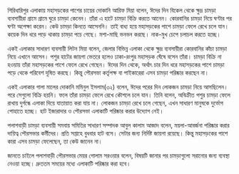 গিরিধারিপুর এলাকায় মহাসড়কের পাশের চায়ের দোকানি আরিফ মিয়া বলেন, ঈদের দিন বিকেল থেকে ক্ষুদ্র চামড়া ব্যবসায়ীরা গ্রামে গ্রামে ঘুরে চামড়া কেনেন। তাঁরা এ হাটে চামড়া বিক্রি করতে আনেন। কোরবানির চামড়া নিয়ে ঘণ্টার পর ঘণ্টা অপেক্ষা করেন। কেউ চামড়া কিনতে আসেননি। তাই বাধ্য হয়ে মহাসড়কের পাশে চামড়া ফেলে রেখে চলে যান। কয়েক দিন ধরে পড়ে থাকায় চামড়া পচে গেছে। মশা-মাছি ভনভন করছে। নাক-মুখ চেপে চলাচল করতে হচ্ছে।

একই এলাকার সাধারণ ব্যবসায়ী লিটন মিয়া বলেন, জেলার বিভিন্ন এলাকা থেকে ক্ষুদ্র ব্যবসায়ীরা কোরবানির কাঁচা চামড়া নিয়ে এখানে আসেন। পশুর হাটের জায়গা ভেতরে হলেও ঢাকা-রংপুর মহাসড়ক ঘেঁষে বসেন তাঁরা। চামড়া বিক্রি না হওয়ায় তাঁরা মহাসড়কের পাশে ফেলে রেখে গেছেন। ঈদের দিন থেকে, অর্থাৎ চার দিন ধরে মহাসড়কের পাশে চামড়া পড়ে থেকে পরিবেশ দূষিত করছে। কিন্তু পৌরসভা কর্তৃপক্ষ বা পাইকারেরা এসব চামড়া পরিষ্কার করছেন না।

একই এলাকার গালা মালের দোকানি মমিনুল ইসলাম(৩২) বলেন, ঈদের পরের দিন লোকজন চামড়া নিয়ে আসছিলেন। পরে সেগুলো বিক্রি হয়নি। ফলে তাঁরা চামড়া ফেলে রেখে কৌশলে চলে যান। তিনি বলেন, অবিক্রীত পশুর চামড়া ফেলে রাখায় দুর্গন্ধে এলাকা দিয়ে যাতায়াত করা যায় না। লোকজন চামড়া রেখে চলে গেছেন, এখন সাধারণ মানুষকে দুর্ভোগ পোহাতে হচ্ছে। হাট ইজারাদার ও পৌরসভা এলাকাটি পরিষ্কার করার উদ্যোগ নেই।

পলাশবাড়ী চামড়া ব্যবসায়ী সমবায় সমিতির সাধারণ সম্পাদক আবুল কালাম আজাদ বলেন, ময়লা-আবর্জনা পরিষ্কার করার দায়িত্ব পৌরসভার কর্মীদের। প্রতি সপ্তাহে বুধবার হাট বসে। সেটার জন্য নির্দিষ্ট জায়গা রয়েছে। কিন্তু মহাসড়কের পাশে কারা এসব চামড়া ফেলেছেন, তা কেউ জানেন না।

জানতে চাইলে পলাশবাড়ী পৌরসভার মেয়র গোলাম সরওয়ার বলেন, বিষয়টি জানার পর চামড়াগুলো সরানোর জন্য ব্যবস্থা নেওয়া হচ্ছে। দ্রুততম সময়ের মধ্যে এলাকাটি পরিষ্কার করা হবে।
